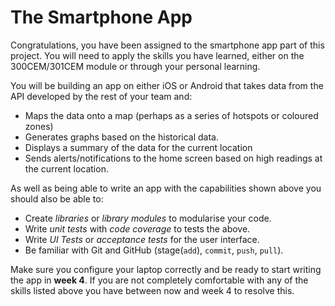
# The Smartphone App

Congratulations, you have been assigned to the smartphone app part of this project. You will need to apply the skills you have learned, either on the 300CEM/301CEM module or through your personal learning.

You will be building an app on either iOS or Android that takes data from the API developed by the rest of your team and:

- Maps the data onto a map (perhaps as a series of hotspots or coloured zones)
- Generates graphs based on the historical data.
- Displays a summary of the data for the current location
- Sends alerts/notifications to the home screen based on high readings at the current location.

As well as being able to write an app with the capabilities shown above you should also be able to:

- Create _libraries_ or _library modules_ to modularise your code.
- Write _unit tests_ with _code coverage_ to tests the above.
- Write _UI Tests_ or _acceptance tests_ for the user interface.
- Be familiar with Git and GitHub (stage(`add`), `commit`, `push`, `pull`).

Make sure you configure your laptop correctly and be ready to start writing the app in **week 4**. If you are not completely comfortable with any of the skills listed above you have between now and week 4 to resolve this.
